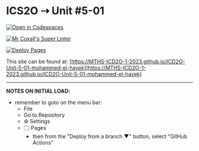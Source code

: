 # ICS2O ⇢ Unit #5-01

[![Open in Codespaces](https://classroom.github.com/assets/launch-codespace-7f7980b617ed060a017424585567c406b6ee15c891e84e1186181d67ecf80aa0.svg)](https://classroom.github.com/open-in-codespaces?assignment_repo_id=14860925)

[![Mr Coxall's Super Linter](https://github.com/MTHS-ICD2O-1-2023/ICD2O-Unit-5-01-mohammed-el-hayek/workflows/Mr%20Coxall's%20Super%20Linter/badge.svg)](https://github.com/MTHS-ICD2O-1-2023/ICD2O-Unit-5-01-mohammed-el-hayek/actions)

[![Deploy Pages](https://github.com/MTHS-ICD2O-1-2023/ICD2O-Unit-5-01-mohammed-el-hayek/workflows/Deploy%20Pages/badge.svg)](https://github.com/MTHS-ICD2O-1-2023/ICD2O-Unit-5-01-mohammed-el-hayek/actions)

This site can be found at: [https://MTHS-ICD2O-1-2023.github.io/ICD2O-Unit-5-01-mohammed-el-hayek](https://MTHS-ICD2O-1-2023.github.io/ICD2O-Unit-5-01-mohammed-el-hayek)

---

**NOTES ON INITIAL LOAD:**
- remember to goto on the menu bar:
  - File
  - Go to Repository
  - ⚙ Settings
  - 🗔 Pages
    - then from the "Deploy from a branch ▼" button, select "GitHub Actions"
